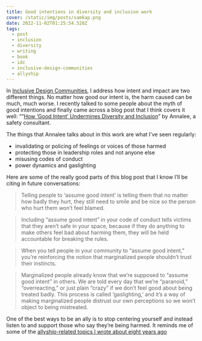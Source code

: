 ```yaml
---
title: Good intentions in diversity and inclusion work
cover: /static/img/posts/samkap.png
date: 2022-11-02T01:25:54.528Z
tags:
  - post
  - inclusion
  - diversity
  - writing
  - book
  - idc
  - inclusive-design-communities
  - allyship
---
```

In [Inclusive Design Communities](https://abookapart.com/products/inclusive-design-communities), I address how intent and impact are two different things. No matter how good our intent is, the harm caused can be much, much worse. I recently talked to some people about the myth of good intentions and finally came across a blog post that I think covers it well: “”[How ‘Good Intent’ Undermines Diversity and Inclusion](https://thebias.com/2017/09/26/how-good-intent-undermines-diversity-and-inclusion/)” by Annalee, a safety consultant.

The things that Annalee talks about in this work are what I’ve seen regularly:

* invalidating or policing of feelings or voices of those harmed
* protecting those in leadership roles and not anyone else
* misusing codes of conduct
* power dynamics and gaslighting

Here are some of the really good parts of this blog post that I know I’ll be citing in future conversations:

> Telling people to ‘assume good intent’ is telling them that no matter how badly they hurt, they still need to smile and be nice so the person who hurt them won’t feel blamed.


> Including “assume good intent” in your code of conduct tells victims that they aren’t safe in your space, because if they do anything to make others feel bad about harming them, they will be held accountable for breaking the rules.


> When you tell people in your community to “assume good intent,” you’re reinforcing the notion that marginalized people shouldn’t trust their instincts.


> Marginalized people already know that we’re supposed to “assume good intent” in others. We are told every day that we’re “paranoid,” “overreacting,” or just plain “crazy” if we don’t feel good about being treated badly. This process is called ‘gaslighting,’ and it’s a way of making marginalized people distrust our own perceptions so we won’t object to being mistreated.



One of the best ways to be an ally is to stop centering yourself and instead listen to and support those who say they’re being harmed. It reminds me of some of the [allyship-related topics I wrote about eight years ago](https://samkapila.com/2014/12/10/five-tips-on-how-to-be-an-ally-video/)